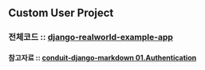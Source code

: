 ## Custom User Project

### 전체코드 :: [django-realworld-example-app](https://github.com/gothinkster/django-realworld-example-app)

#### 참고자료 :: [conduit-django-markdown 01.Authentication](https://github.com/lolripgg/conduit-django-markdown/blob/master/01-authentication.md)